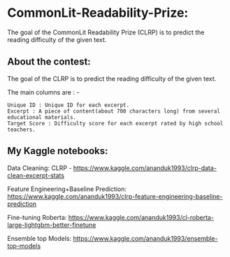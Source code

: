 # CommonLit-Readability-Prize:

The goal of the CommonLit Readability Prize (CLRP) is to predict the reading difficulty of the given text. 

## About the contest: 

The goal of the CLRP is to predict the reading difficulty of the given text. 

The main columns are : -

    Unique ID : Unique ID for each excerpt.
    Excerpt : A piece of content(about 700 characters long) from several educational materials.
    Target Score : Difficulty score for each excerpt rated by high school teachers.


## My Kaggle notebooks:

Data Cleaning: CLRP - https://www.kaggle.com/ananduk1993/clrp-data-clean-excerpt-stats

Feature Engineering+Baseline Prediction: https://www.kaggle.com/ananduk1993/clrp-feature-engineering-baseline-prediction

Fine-tuning Roberta: https://www.kaggle.com/ananduk1993/cl-roberta-large-lightgbm-better-finetune

Ensemble top Models: https://www.kaggle.com/ananduk1993/ensemble-top-models
